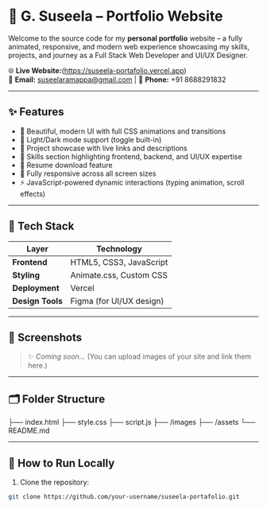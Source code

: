 # 🌟 G. Suseela – Portfolio Website

Welcome to the source code for my **personal portfolio** website – a fully animated, responsive, and modern web experience showcasing my skills, projects, and journey as a Full Stack Web Developer and UI/UX Designer.

🌐 **Live Website:**(https://suseela-portafolio.vercel.app)  
📧 **Email:** suseelaramappa@gmail.com | 📱 **Phone:** +91 8688291832

---

## ✨ Features

- 🎨 Beautiful, modern UI with full CSS animations and transitions
- 🌙 Light/Dark mode support (toggle built-in)
- 💼 Project showcase with live links and descriptions
- 🧠 Skills section highlighting frontend, backend, and UI/UX expertise
- 📄 Resume download feature
- 📱 Fully responsive across all screen sizes
- ⚡ JavaScript-powered dynamic interactions (typing animation, scroll effects)

---

## 🔧 Tech Stack

| Layer         | Technology                      |
|---------------|----------------------------------|
| **Frontend**  | HTML5, CSS3, JavaScript          |
| **Styling**   | Animate.css, Custom CSS          |
| **Deployment**| Vercel                           |
| **Design Tools** | Figma (for UI/UX design)     |

---

## 📸 Screenshots

> ✨ *Coming soon...* (You can upload images of your site and link them here.)

---

## 🗂️ Folder Structure

├── index.html
├── style.css
├── script.js
├── /images
├── /assets
└── README.md

---

## 📁 How to Run Locally

1. Clone the repository:
```bash
git clone https://github.com/your-username/suseela-portafolio.git
